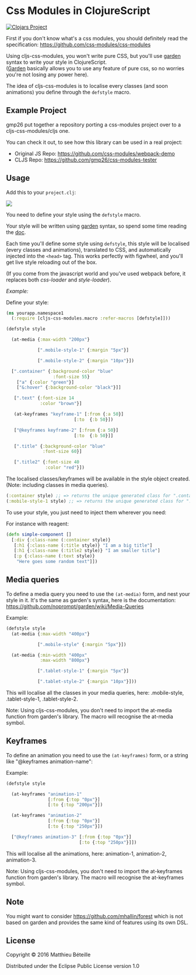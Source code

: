 # Css Modules in ClojureScript

[![Clojars Project](https://img.shields.io/clojars/v/cljs-css-modules.svg)](https://clojars.org/cljs-css-modules)

First if you don't know what's a css modules, you should definitely read the specification:
https://github.com/css-modules/css-modules

Using cljs-css-modules, you won't write pure CSS, but you'll use [garden](https://github.com/noprompt/garden) syntax to write your style in ClojureScript.   
([Garden](https://github.com/noprompt/garden) basically allows you to use any feature of pure css, so no worries you're not losing any power here).

The idea of cljs-css-modules is to localise every classes (and soon animations) you define through the ```defstyle``` macro.

## Example Project

gmp26 put together a repository porting a css-modules project over to a cljs-css-modules/cljs one.

You can check it out, to see how this library can be used in a real project:

- Original JS Repo:
https://github.com/css-modules/webpack-demo
- CLJS Repo:
https://github.com/gmp26/css-modules-tester

## Usage

Add this to your ```project.clj```:  

<img src="https://clojars.org/cljs-css-modules/latest-version.svg"/>

You need to define your style using the ```defstyle``` macro.

Your style will be written using [garden](https://github.com/noprompt/garden) syntax, so spend some time reading the [doc](https://github.com/noprompt/garden).

Each time you'll define some style using ```defstyle```, this style will be localised (every classes and animations), translated to CSS,
and automatically injected into the ```<head>``` tag. This works perfectly with figwheel, and you'll get live style reloading out of the box.

(If you come from the javascript world and you've used webpack before, it replaces both *css-loader* and *style-loader*).

*Example:*

Define your style:

```Clojure
(ns yourapp.namespace1
  (:require [cljs-css-modules.macro :refer-macros [defstyle]]))

(defstyle style

  (at-media {:max-width "200px"}

            [".mobile-style-1" {:margin "5px"}]

            [".mobile-style-2" {:margin "10px"}])

  [".container" {:background-color "blue"
                  :font-size 55}
    ["a" {:color "green"}]
    ["&:hover" {:background-color "black"}]]

   [".text" {:font-size 14
             :color "brown"}]

   (at-keyframes "keyframe-1" [:from {:a 50}]
                          [:to  {:b 50}])

   ["@keyframes keyframe-2" [:from {:a 50}]
                          [:to  {:b 50}]]

   [".title" {:background-color "blue"
              :font-size 60}]

   [".title2" {:font-size 40
               :color "red"}])
```

The localised classes/keyframes will be available in the style object created.
(Note: including classes in media queries).

```Clojure
(:container style) ;; => returns the unique generated class for ".container"
(:mobile-style-1 style) ;; => returns the unique generated class for ".mobile-style-1"
```

To use your style, you just need to inject them wherever you need:

For instance with reagent:

```Clojure
(defn simple-component []
  [:div {:class-name (:container style)}
   [:h1 {:class-name (:title style)} "I am a big title"]
   [:h1 {:class-name (:title2 style)} "I am smaller title"]
   [:p {:class-name (:text style)}
    "Here goes some random text"]])
```
## Media queries

To define a media query you need to use the ```(at-media)``` form, and nest your style in it.
It's the same as garden's syntax, here is the documentation:
https://github.com/noprompt/garden/wiki/Media-Queries

Example:

```Clojure
(defstyle style
  (at-media {:max-width "400px"}

            [".mobile-style" {:margin "5px"}])

  (at-media {:min-width "400px"
             :max-width "800px"}

            [".tablet-style-1" {:margin "5px"}]

            [".tablet-style-2" {:margin "10px"}]))
```

This will localise all the classes in your media queries, here: .mobile-style, .tablet-style-1, .tablet-style-2.

Note:
Using cljs-css-modules, you don't need to import the at-media function from garden's library. The macro will recognise the at-media symbol.

## Keyframes

To define an animation you need to use the ```(at-keyframes)``` form, or a string like "@keyframes animation-name":

Example:

```Clojure
(defstyle style

  (at-keyframes "animation-1"
                [:from {:top "0px"}]
                [:to {:top "200px"}])

  (at-keyframes "animation-2"
                [:from {:top "0px"}]
                [:to {:top "250px"}])

  ["@keyframes animation-3" [:from {:top "0px"}]
                            [:to {:top "250px"}]])
```

This will localise all the animations, here: animation-1, animation-2, animation-3.

Note:
Using cljs-css-modules, you don't need to import the at-keyframes function from garden's library. The macro will recognise the at-keyframes symbol.

## Note

You might want to consider https://github.com/mhallin/forest which is not based on garden and provides the same kind of features using its own DSL.

## License

Copyright © 2016 Matthieu Béteille

Distributed under the Eclipse Public License version 1.0
